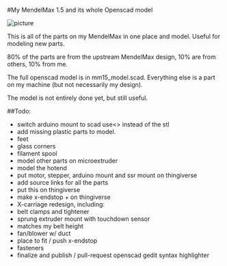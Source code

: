 #My MendelMax 1.5 and its whole Openscad model

![picture](http://github.com/markfinn/complete_MendelMax1.5/blob/master/mm15_model.png?raw=true "model")

This is all of the parts on my MendelMax in one place and model.  Useful for modeling new parts.

80% of the parts are from the upstream MendelMax design, 10% are from others, 10% from me.

The full openscad model is in mm15_model.scad. Everything else is a part on my machine (but not necessarily my design).

The model is not entirely done yet, but still useful.

##Todo:
* switch arduino mount to scad use<> instead of the stl
* add missing plastic parts to model.
 * feet
 * glass corners
 * filament spool
* model other parts on microextruder
* model the hotend
* put motor, stepper, arduino mount and ssr mount on thingiverse
* add source links for all the parts
* put this on thingiverse
* make x-endstop + on thingiverse
* X-carriage redesign, including:
 * belt clamps and tightener
 * sprung extruder mount with touchdown sensor
 * matches my belt height
 * fan/blower w/ duct
 * place to fit / push x-endstop
* fasteners
* finalize and publish / pull-request openscad gedit syntax highlighter


